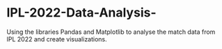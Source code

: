 # IPL-2022-Data-Analysis-
Using the libraries Pandas and Matplotlib to analyse the match data from IPL 2022 and create visualizations.

